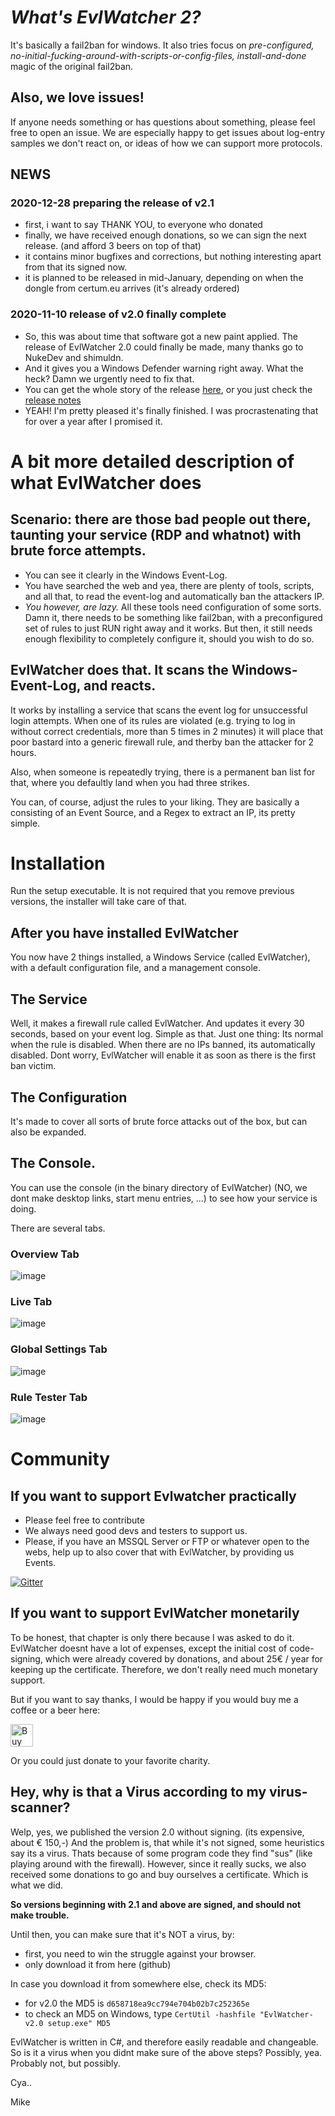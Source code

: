 # _What's EvlWatcher 2?_

It's basically a fail2ban for windows. It also tries focus on *pre-configured, no-initial-fucking-around-with-scripts-or-config-files, install-and-done* magic of the original fail2ban.

## Also, we love issues!

If anyone needs something or has questions about something, please feel free to open an issue. 
We are especially happy to get issues about log-entry samples we don't react on, or ideas of how we can support more protocols. 

## NEWS 

### 2020-12-28 preparing the release of v2.1 
- first, i want to say THANK YOU, to everyone who donated
- finally, we have received enough donations, so we can sign the next release. (and afford 3 beers on top of that)
- it contains minor bugfixes and corrections, but nothing interesting apart from that its signed now.
- it is planned to be released in mid-January, depending on when the dongle from certum.eu arrives (it's already ordered)
  

### 2020-11-10 release of v2.0 finally complete
- So, this was about time that software got a new paint applied. The release of EvlWatcher 2.0 could finally be made, many thanks go to NukeDev and shimuldn.
- And it gives you a Windows Defender warning right away. What the heck? Damn we urgently need to fix that.
- You can get the whole story of the release [here](https://github.com/devnulli/EvlWatcher/pull/31), or you just check the [release notes](https://github.com/devnulli/EvlWatcher/blob/master/Versions/v2/EvlWatcher-v2.0%20release%20notes.txt)
- YEAH! I'm pretty pleased it's finally finished. I was procrastenating that for over a year after I promised it.

# A bit more detailed description of what EvlWatcher does

## Scenario: there are those bad people out there, taunting your service (RDP and whatnot) with brute force attempts.

- You can see it clearly in the Windows Event-Log. 
- You have searched the web and yea, there are plenty of tools, scripts, and all that, to read the event-log and automatically ban the attackers IP.
- *You however, are lazy.* All these tools need configuration of some sorts. Damn it, there needs to be something like fail2ban, with a preconfigured set of rules to just RUN right away and it works. But then, it still needs enough flexibility to completely configure it, should you wish to do so.

## EvlWatcher does that. It scans the Windows-Event-Log, and reacts. 

It works by installing a service that scans the event log for unsuccessful login attempts. When one of its rules are violated (e.g. trying to log in without correct credentials, more than 5 times in 2 minutes) it will place that poor bastard into a generic firewall rule, and therby ban the attacker for 2 hours.

Also, when someone is repeatedly trying, there is a permanent ban list for that, where you defaultly land when you had three strikes.

You can, of course, adjust the rules to your liking. They are basically a consisting of an Event Source, and a Regex to extract an IP, its pretty simple.

# Installation

Run the setup executable. It is not required that you remove previous versions, the installer will take care of that.

## After you have installed EvlWatcher

You now have 2 things installed, a Windows Service (called EvlWatcher), with a default configuration file, and a management console.

## The Service

Well, it makes a firewall rule called EvlWatcher. And updates it every 30 seconds, based on your event log. Simple as that.
Just one thing: Its normal when the rule is disabled. When there are no IPs banned, its automatically disabled. Dont worry, EvlWatcher will enable it as soon as there is the first ban victim.

## The Configuration

It's made to cover all sorts of brute force attacks out of the box, but can also be expanded.

## The Console.

You can use the console (in the binary directory of EvlWatcher) (NO, we dont make desktop links, start menu entries, ...) to see how your service is doing.

There are several tabs.

### Overview Tab

![image](https://user-images.githubusercontent.com/3720480/98728537-eee6be80-2399-11eb-9420-9926cc3704f0.png)

### Live Tab

![image](https://user-images.githubusercontent.com/3720480/98728504-e2626600-2399-11eb-987c-c101a22003e8.png)

### Global Settings Tab

![image](https://user-images.githubusercontent.com/3720480/98728386-bb0b9900-2399-11eb-9792-d3e770334316.png)

### Rule Tester Tab

![image](https://user-images.githubusercontent.com/3720480/98728355-ab8c5000-2399-11eb-918f-3b9a8e316516.png)

# Community

## If you want to support Evlwatcher practically
- Please feel free to contribute
- We always need good devs and testers to support us.
- Please, if you have an MSSQL Server or FTP or whatever open to the webs, help up to also cover that with EvlWatcher, by providing us Events.

[![Gitter](https://badges.gitter.im/EvlWatcher/community.svg)](https://gitter.im/EvlWatcher/community?utm_source=badge&utm_medium=badge&utm_campaign=pr-badge)

## If you want to support EvlWatcher monetarily

To be honest, that chapter is only there because I was asked to do it.
EvlWatcher doesnt have a lot of expenses, except the initial cost of code-signing, which were already covered by donations,
and about 25€ / year for keeping up the certificate. Therefore, we don't really need much monetary support. 

But if you want to say thanks, I would be happy if you would buy me a coffee or a beer here:

<a href='https://ko-fi.com/F2F02MKY9' target='_blank'><img height='36' style='border:0px;height:36px;' src='https://cdn.ko-fi.com/cdn/kofi2.png?v=2' border='0' alt='Buy Me a Coffee at ko-fi.com' /></a>

Or you could just donate to your favorite charity.

## Hey, why is that a Virus according to my virus-scanner?

Welp, yes, we published the version 2.0 without signing. (its expensive, about € 150,-) 
And the problem is, that while it's not signed, some heuristics say its a virus. Thats because of some program code they find "sus" (like playing around with the firewall).
However, since it really sucks, we also received some donations to go and buy ourselves a certificate. Which is what we did.

**So versions beginning with 2.1 and above are signed, and should not make trouble.**

Until then, you can make sure that it's NOT a virus, by:
- first, you need to win the struggle against your browser.  
- only download it from here (github)

In case you download it from somewhere else, check its MD5:
  - for v2.0 the MD5 is `d658718ea9cc794e704b02b7c252365e`
  - to check an MD5 on Windows, type `CertUtil -hashfile "EvlWatcher-v2.0 setup.exe" MD5`
  
EvlWatcher is written in C#, and therefore easily readable and changeable.
So is it a virus when you didnt make sure of the above steps? Possibly, yea. Probably not, but possibly.

Cya..

Mike
